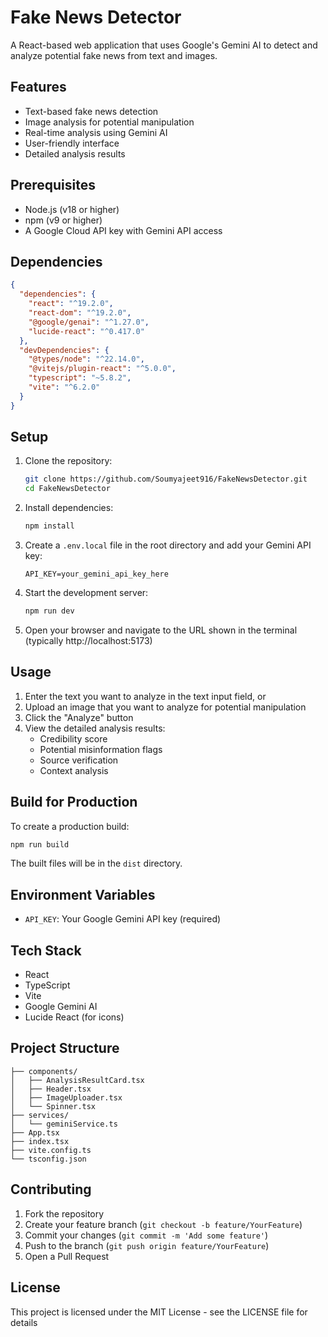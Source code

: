 # Fake News Detector

A React-based web application that uses Google's Gemini AI to detect and analyze potential fake news from text and images.

## Features

- Text-based fake news detection
- Image analysis for potential manipulation
- Real-time analysis using Gemini AI
- User-friendly interface
- Detailed analysis results

## Prerequisites

- Node.js (v18 or higher)
- npm (v9 or higher)
- A Google Cloud API key with Gemini API access

## Dependencies

```json
{
  "dependencies": {
    "react": "^19.2.0",
    "react-dom": "^19.2.0",
    "@google/genai": "^1.27.0",
    "lucide-react": "^0.417.0"
  },
  "devDependencies": {
    "@types/node": "^22.14.0",
    "@vitejs/plugin-react": "^5.0.0",
    "typescript": "~5.8.2",
    "vite": "^6.2.0"
  }
}
```

## Setup

1. Clone the repository:
   ```bash
   git clone https://github.com/Soumyajeet916/FakeNewsDetector.git
   cd FakeNewsDetector
   ```

2. Install dependencies:
   ```bash
   npm install
   ```

3. Create a `.env.local` file in the root directory and add your Gemini API key:
   ```
   API_KEY=your_gemini_api_key_here
   ```

4. Start the development server:
   ```bash
   npm run dev
   ```

5. Open your browser and navigate to the URL shown in the terminal (typically http://localhost:5173)

## Usage

1. Enter the text you want to analyze in the text input field, or
2. Upload an image that you want to analyze for potential manipulation
3. Click the "Analyze" button
4. View the detailed analysis results:
   - Credibility score
   - Potential misinformation flags
   - Source verification
   - Context analysis

## Build for Production

To create a production build:

```bash
npm run build
```

The built files will be in the `dist` directory.

## Environment Variables

- `API_KEY`: Your Google Gemini API key (required)

## Tech Stack

- React
- TypeScript
- Vite
- Google Gemini AI
- Lucide React (for icons)

## Project Structure

```
├── components/
│   ├── AnalysisResultCard.tsx
│   ├── Header.tsx
│   ├── ImageUploader.tsx
│   └── Spinner.tsx
├── services/
│   └── geminiService.ts
├── App.tsx
├── index.tsx
├── vite.config.ts
└── tsconfig.json
```

## Contributing

1. Fork the repository
2. Create your feature branch (`git checkout -b feature/YourFeature`)
3. Commit your changes (`git commit -m 'Add some feature'`)
4. Push to the branch (`git push origin feature/YourFeature`)
5. Open a Pull Request

## License

This project is licensed under the MIT License - see the LICENSE file for details
